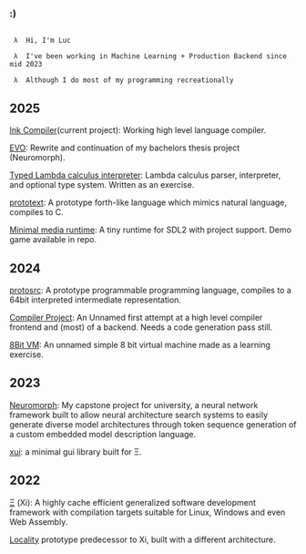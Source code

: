 ### :)


```

 λ  Hi, I'm Luc

 λ  I've been working in Machine Learning + Production Backend since mid 2023

 λ  Although I do most of my programming recreationally

```

## 2025

[Ink Compiler](https://github.com/LucAlexander/ink)(current project): Working high level language compiler. 

[EVO](https://github.com/LucAlexander/evo): Rewrite and continuation of my bachelors thesis project (Neuromorph).

[Typed Lambda calculus interpreter](https://github.com/LucAlexander/lambda_calc): Lambda calculus parser, interpreter, and optional type system. Written as an exercise.

[prototext](https://github.com/LucAlexander/prototext): A prototype forth-like language which mimics natural language, compiles to C.

[Minimal media runtime](https://github.com/LucAlexander/medialayer): A tiny runtime for SDL2 with project support. Demo game available in repo.

## 2024
[protosrc](https://github.com/LucAlexander/protosrc): A prototype programmable programming language, compiles to a 64bit interpreted intermediate representation.

[Compiler Project](https://github.com/LucAlexander/compiler_project): An Unnamed first attempt at a high level compiler frontend and (most) of a backend. Needs a code generation pass still.

[8Bit VM](https://github.com/LucAlexander/vm_tbd): An unnamed simple 8 bit virtual machine made as a learning exercise.

## 2023
[Neuromorph](https://github.com/LucAlexander/NeuroMorph): My capstone project for university, a neural network framework built to allow neural architecture search systems to easily generate diverse model architectures through token sequence generation of a custom embedded model description language.

[xui](https://github.com/LucAlexander/xui): a minimal gui library built for Ξ.

## 2022
[Ξ](https://github.com/LucAlexander/Xi) (Xi): A highly cache efficient generalized software development framework with compilation targets suitable for Linux, Windows and even Web Assembly.

[Locality](https://github.com/LucAlexander/Locality) prototype predecessor to Xi, built with a different architecture.


